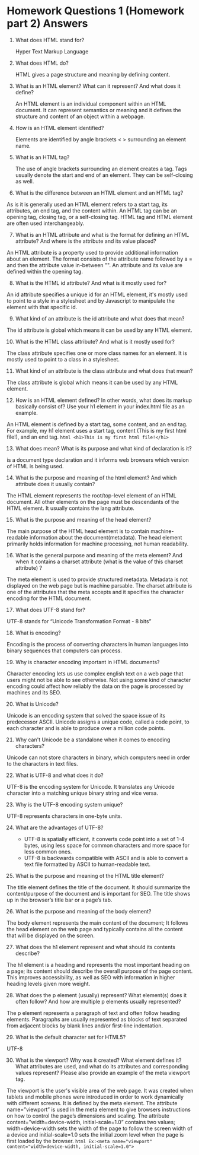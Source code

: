 Homework Questions 1 (Homework part 2) Answers
======
1. What does HTML stand for?

	Hyper Text Markup Language
    
2. What does HTML do?

	HTML gives a page structure and meaning by defining content.
    
3. What is an HTML element? What can it represent? And what does it define?

	An HTML element is an individual component within an HTML document. It can represent semantics or meaning and it defines the structure and content of an object within a webpage.
    
4. How is an HTML element identified?

	Elements are identified by angle brackets < > surrounding an element name.
    
5. What is an HTML tag?

	The use of angle brackets surrounding an element creates a tag. Tags usually denote the start and end of an element. They can be self-closing as well.
    
6. What is the difference between an HTML element and an HTML tag?

As is it is generally used an HTML element refers to a start tag, its attributes, an end tag, and the content within. An HTML tag can be an opening tag, closing tag, or a self-closing tag. HTML tag and HTML element are often used interchangeably.

7. What is an HTML attribute and what is the format for defining an HTML attribute? And where is the attribute and its value placed?

An HTML attribute is a property used to provide additional information about an element. The format consists of the attribute name followed by a = and then the attribute value in-between "". An attribute and its value are defined within the opening tag.

8. What is the HTML id attribute? And what is it mostly used for?

An id attribute specifies a unique id for an HTML element, it's mostly used to point to a style in a stylesheet and by Javascript to manipulate the element with that specific id.

9. What kind of an attribute is the id attribute and what does that mean?

The id attribute is global which means it can be used by any HTML element.

10. What is the HTML class attribute? And what is it mostly used for?

The class attribute specifies one or more class names for an element. It is mostly used to point to a class in a stylesheet.

11. What kind of an attribute is the class attribute and what does that mean?

The class attribute is global which means it can be used by any HTML element.
        
12. How is an HTML element defined? In other words, what does its markup basically consist of? Use your h1 element in your index.html file as an example.

An HTML element is defined by a start tag, some content, and an end tag. For example, my h1 element uses a start tag, content (This is my first html file!), and an end tag.
    ```html
    <h1>This is my first html file!</h1>
    ```
    
13. What does <!DOCTYPE html> mean? What is its purpose and what kind of declaration is it?

<!DOCTYPE html> is a document type declaration and it informs web browsers which version of HTML is being used.

14. What is the purpose and meaning of the html element? And which attribute does it usually contain?

The HTML element represents the root/top-level element of an HTML document. All other elements on the page must be descendants of the HTML element. It usually contains the lang attribute.
    
15. What is the purpose and meaning of the head element?

The main purpose of the HTML head element is to contain machine-readable information about the document(metadata). The head element primarily holds information for machine processing, not human readability. 

16. What is the general purpose and meaning of the meta element? And when it contains a charset attribute (what is the value of this charset attribute) ?

The meta element is used to provide structured metadata. Metadata is not displayed on the web page but is machine parsable. The charset attribute is one of the attributes that the meta accepts and it specifies the character encoding for the HTML document.

17. What does UTF-8 stand for?

UTF-8 stands for “Unicode Transformation Format - 8 bits”
    
18. What is encoding?

Encoding is the process of converting characters in human languages into binary sequences that computers can process.

19. Why is character encoding important in HTML documents?

Character encoding lets us use complex english text on a web page that users might not be able to see otherwise. Not using some kind of character encoding could affect how reliably the data on the page is processed by machines and its SEO.
    
20. What is Unicode?

Unicode is an encoding system that solved the space issue of its predecessor ASCII. Unicode assigns a unique code, called a code point, to each character and is able to produce over a million code points.

21. Why can't Unicode be a standalone when it comes to encoding characters?

Unicode can not store characters in binary, which computers need in order to the characters in text files.

22. What is UTF-8 and what does it do?

UTF-8 is the encoding system for Unicode. It translates any Unicode character into a matching unique binary string and vice versa. 
    
23. Why is the UTF-8 encoding system unique?

UTF-8 represents characters in one-byte units.

24. What are the advantages of UTF-8?
    - UTF-8 is spatially efficient, it converts code point into a set of 1-4 bytes, using less space for common characters and more space for less common ones.
    - UTF-8 is backwards compatible with ASCII and is able to convert a text file formatted by ASCII to human-readable text.

25. What is the purpose and meaning ot the HTML title element?

The title element defines the title of the document. It should summarize the content/purpose of the document and is important for SEO. The title shows up in the browser’s title bar or a page’s tab. 

26. What is the purpose and meaning of the body element?

The body element represents the main content of the document; It follows the head element on the web page and typically contains all the content that will be displayed on the screen.
    
27. What does the h1 element represent and what should its contents describe?

The h1 element is a heading and represents the most important heading on a page; its content should describe the overall purpose of the page content. This improves accessibility, as well as SEO with information in higher heading levels given more weight.

28. What does the p element (usually) represent? What element(s) does it often follow? And how are multiple p elements usually represented?

The p element represents a paragraph of text and often follow heading elements. Paragraphs are usually represented as blocks of text separated from adjacent blocks by blank lines and/or first-line indentation. 

29. What is the default character set for HTML5?

UTF-8
    
30. What is the viewport? Why was it created? What element defines it? What attributes are used, and what do its attributes and corresponding values represent? Please also provide an example of the meta viewport tag.

The viewport is the user's visible area of the web page. It was created when tablets and mobile phones were introduced in order to work dynamically with different screens. It is defined by the meta element. The attribute name=”viewport” is used in the meta element to give browsers instructions on how to control the page’s dimensions and scaling. The attribute content=”width=device-width, initial-scale=1.0” contains two values; width=device-width sets the width of the page to follow the screen width of a device and initial-scale=1.0 sets the initial zoom level when the page is first loaded by the browser. 
	```html
	Ex:<meta name="viewport" content="width=device-width, initial-scale=1.0">
	```
